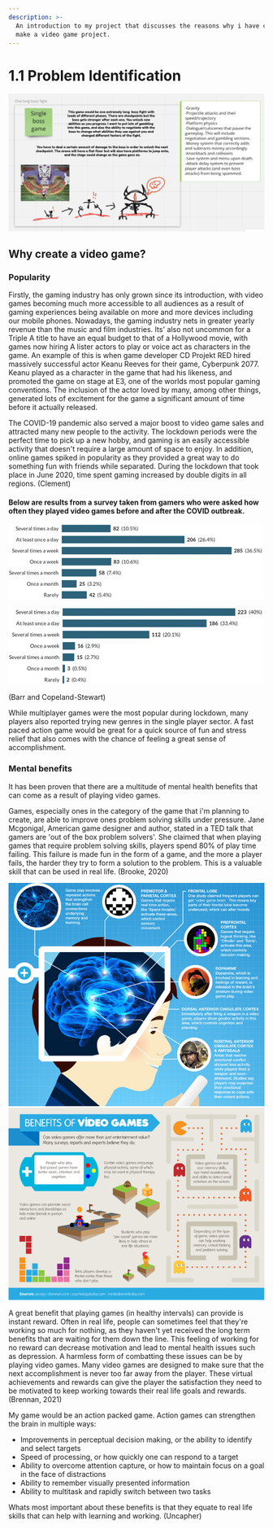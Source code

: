 ```yaml
---
description: >-
  An introduction to my project that discusses the reasons why i have chosen to
  make a video game project.
---
```


# 1.1 Problem Identification

![The base idea i have chosen for my project.](<../.gitbook/assets/Screenshot 2022-03-17 at 10.06.33.png>)

## Why create a video game?

### Popularity

Firstly, the gaming industry has only grown since its introduction, with video games becoming much more accessible to all audiences as a result of gaming experiences being available on more and more devices including our mobile phones. Nowadays, the gaming industry nets in greater yearly revenue than the music and film industries. Its' also not uncommon for a Triple A title to have an equal budget to that of a Hollywood movie, with games now hiring A lister actors to play or voice act as characters in the game. An example of this is when game developer CD Projekt RED hired massively successful actor Keanu Reeves for their game, Cyberpunk 2077. Keanu played as a character in the game that had his likeness, and promoted the game on stage at E3, one of the worlds most popular gaming conventions. The inclusion of the actor loved by many, among other things, generated lots of excitement for the game a significant amount of time before it actually released.&#x20;

The COVID-19 pandemic also served a major boost to video game sales and attracted many new people to the activity. The lockdown periods were the perfect time to pick up a new hobby, and gaming is an easily accessible activity that doesn't require a large amount of space to enjoy. In addition, online games spiked in popularity as they provided a great way to do something fun with friends while separated. During the lockdown that took place in June 2020, time spent gaming increased by double digits in all regions. (Clement)&#x20;

#### **Below are results from a survey taken from gamers who were asked how often they played video games before and after the COVID outbreak.**

![Pre outbreak](<../.gitbook/assets/image (2) (1) (1).png>)

![Post outbreak](<../.gitbook/assets/image (3).png>)

(Barr and Copeland-Stewart)

While multiplayer games were the most popular during lockdown, many players also reported trying new genres in the single player sector. A fast paced action game would be great for a quick source of fun and stress relief that also comes with the chance of feeling a great sense of accomplishment.

### **Mental benefits**

It has been proven that there are a multitude of mental health benefits that can come as a result of playing video games.&#x20;

Games, especially ones in the category of the game that i'm planning to create, are able to improve ones problem solving skills under pressure. Jane Mcgonigal, American game designer and author, stated in a TED talk that gamers are 'out of the box problem solvers'. She claimed that when playing games that require problem solving skills, players spend 80% of play time failing. This failure is made fun in the form of a game, and the more a player fails, the harder they try to form a solution to the problem. This is a valuable skill that can be used in real life. (Brooke, 2020)

![](<../.gitbook/assets/image (1) (1).png>)![](<../.gitbook/assets/image (1) (1) (1) (1).png>)

A great benefit that playing games (in healthy intervals) can provide is instant reward. Often in real life, people can sometimes feel that they're working so much for nothing, as they haven't yet received the long term benefits that are waiting for them down the line. This feeling of working for no reward can decrease motivation and lead to mental health issues such as depression. A harmless form of combatting these issues can be by playing video games. Many video games are designed to make sure that the next accomplishment is never too far away from the player. These virtual achievements and rewards can give the player the satisfaction they need to be motivated to keep working towards their real life goals and rewards. (Brennan, 2021)

My game would be an action packed game. Action games can strengthen the brain in multiple ways:

* Improvements in perceptual decision making, or the ability to identify and select targets
* Speed of processing, or how quickly one can respond to a target
* Ability to overcome attention capture, or how to maintain focus on a goal in the face of distractions
* Ability to remember visually presented information
* Ability to multitask and rapidly switch between two tasks

Whats most important about these benefits is that they equate to real life skills that can help with learning and working. (Uncapher)








